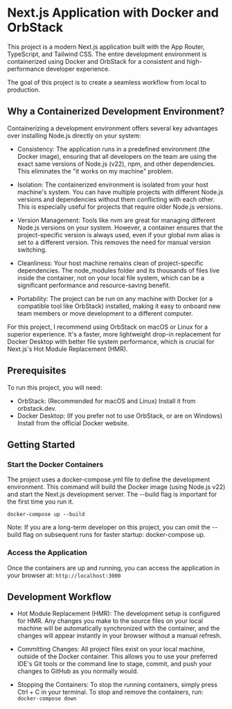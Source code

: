 # Next.js Application with Docker and OrbStack

This project is a modern Next.js application built with the App Router, TypeScript, and Tailwind CSS. The entire development environment is containerized using Docker and OrbStack for a consistent and high-performance developer experience.

The goal of this project is to create a seamless workflow from local to production.

## Why a Containerized Development Environment?

Containerizing a development environment offers several key advantages over installing Node.js directly on your system:

* Consistency: The application runs in a predefined environment (the Docker image), ensuring that all developers on the team are using the exact same versions of Node.js (v22), npm, and other dependencies. This eliminates the "it works on my machine" problem.

* Isolation: The containerized environment is isolated from your host machine's system. You can have multiple projects with different Node.js versions and dependencies without them conflicting with each other. This is especially useful for projects that require older Node.js versions.

* Version Management: Tools like nvm are great for managing different Node.js versions on your system. However, a container ensures that the project-specific version is always used, even if your global nvm alias is set to a different version. This removes the need for manual version switching.

* Cleanliness: Your host machine remains clean of project-specific dependencies. The node_modules folder and its thousands of files live inside the container, not on your local file system, which can be a significant performance and resource-saving benefit.

* Portability: The project can be run on any machine with Docker (or a compatible tool like OrbStack) installed, making it easy to onboard new team members or move development to a different computer.

For this project, I recommend using OrbStack on macOS or Linux for a superior experience. It's a faster, more lightweight drop-in replacement for Docker Desktop with better file system performance, which is crucial for Next.js's Hot Module Replacement (HMR).

## Prerequisites

To run this project, you will need:

* OrbStack: (Recommended for macOS and Linux) Install it from orbstack.dev.
* Docker Desktop: (If you prefer not to use OrbStack, or are on Windows) Install from the official Docker website.

## Getting Started

### Start the Docker Containers

The project uses a docker-compose.yml file to define the development environment. This command will build the Docker image (using Node.js v22) and start the Next.js development server. The --build flag is important for the first time you run it.

```docker-compose up --build```

Note: If you are a long-term developer on this project, you can omit the --build flag on subsequent runs for faster startup: docker-compose up.

### Access the Application

Once the containers are up and running, you can access the application in your browser at: `http://localhost:3000`

## Development Workflow

* Hot Module Replacement (HMR): The development setup is configured for HMR. Any changes you make to the source files on your local machine will be automatically synchronized with the container, and the changes will appear instantly in your browser without a manual refresh.

* Committing Changes: All project files exist on your local machine, outside of the Docker container. This allows you to use your preferred IDE's Git tools or the command line to stage, commit, and push your changes to GitHub as you normally would.

* Stopping the Containers: To stop the running containers, simply press Ctrl + C in your terminal. To stop and remove the containers, run: `docker-compose down`